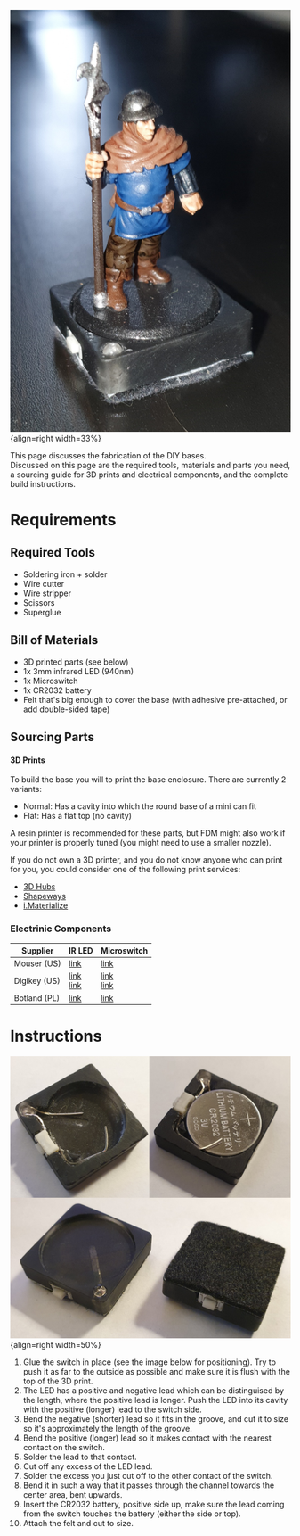 ![Screenshot](../../img/hardware/DIY/MiniWithBase.jpg){align=right width=33%}

This page discusses the fabrication of the DIY bases.<br>
Discussed on this page are the required tools, materials and parts you need, a sourcing guide for 3D prints and electrical components, and the complete build instructions.

# Requirements

## Required Tools

* Soldering iron + solder
* Wire cutter
* Wire stripper
* Scissors
* Superglue

## Bill of Materials

* 3D printed parts (see below)
* 1x 3mm infrared LED (940nm)
* 1x Microswitch
* 1x CR2032 battery
* Felt that's big enough to cover the base (with adhesive pre-attached, or add double-sided tape)

## Sourcing Parts

#### 3D Prints

To build the base you will to print the base enclosure. There are currently 2 variants:

* Normal: Has a cavity into which the round base of a mini can fit
* Flat: Has a flat top (no cavity)

A resin printer is recommended for these parts, but FDM might also work if your printer is properly tuned (you might need to use a smaller nozzle).

If you do not own a 3D printer, and you do not know anyone who can print for you, you could consider one of the following print services:

* [3D Hubs](https://www.hubs.com/)
* [Shapeways](https://www.shapeways.com/)
* [i.Materialize](https://i.materialise.com/en)

### Electrinic Components

| Supplier              | IR LED | Microswitch |
|-----------------------|-----------------|----------------------|
| Mouser (US)           | [link](https://eu.mouser.com/ProductDetail/Kingbright/WP710A10F3C?qs=jBF9H7RTBaTxk2AdjwNryg%3D%3D) | [link](https://eu.mouser.com/ProductDetail/CK/RS032G05A3SMRT?qs=Gufeu08L%2Fl3gq3su6e3ufw%3D%3D) |
| Digikey (US)          |[link](https://www.digikey.com/en/products/detail/inolux/INL-3AHIR30/10384806) <br> [link](https://www.digikey.com/en/products/detail/sunled/XTNI11W/13559383) | [link](https://www.digikey.com/en/products/detail/w%C3%BCrth-elektronik/434121050816/5209081) <br> [link](https://www.digikey.com/en/products/detail/w%C3%BCrth-elektronik/434111050826/5209074) |
| Botland (PL)          | [link](https://botland.store/led-ir-infrared/869-ir-transmitter-vslb3940-3mm-940nm-5904422300975.html) | [link](https://botland.store/tact-switch/11104-tact-switch-3x6mm-5mm-smd-5pcs-5904422307585.html) |

# Instructions
![Screenshot](../../img/hardware/DIY/BaseFab.jpg){align=right width=50%}

1. Glue the switch in place (see the image below for positioning). Try to push it as far to the outside as possible and make sure it is flush with the top of the 3D print.
2. The LED has a positive and negative lead which can be distinguised by the length, where the positive lead is longer. Push the LED into its cavity with the positive (longer) lead to the switch side.
3. Bend the negative (shorter) lead so it fits in the groove, and cut it to size so it's approximately the length of the groove.
4. Bend the positive (longer) lead so it makes contact with the nearest contact on the switch.
5. Solder the lead to that contact.
6. Cut off any excess of the LED lead.
7. Solder the excess you just cut off to the other contact of the switch.
8. Bend it in such a way that it passes through the channel towards the center area, bent upwards.
9. Insert the CR2032 battery, positive side up, make sure the lead coming from the switch touches the battery (either the side or top).
10. Attach the felt and cut to size.

